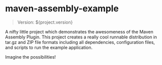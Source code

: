 maven-assembly-example
======================

> Version: ${project.version}

A nifty little project which demonstrates the awesomeness of the Maven Assembly
Plugin. This project creates a really cool runnable distribution in tar.gz
and ZIP file formats including all dependencies, configuration files, and 
scripts to run the example application. 

Imagine the possibilities!

